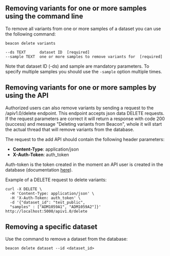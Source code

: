 ## Removing variants for one or more samples using the command line

To remove all variants from one or more samples of a dataset you can use the following command:

```
beacon delete variants

--ds TEXT      dataset ID  [required]
--sample TEXT  one or more samples to remove variants for  [required]

```
Note that dataset ID (-ds) and sample are mandatory parameters. To specify multiple samples you should use the `-sample` option multiple times.


## Removing variants for one or more samples by using the API

Authorized users can also remove variants by sending a request to the /apiv1.0/delete endpoint. This endpoint accepts json data DELETE requests. If the request parameters are correct it will return a response with code 200 (success) and message "Deleting variants from Beacon", whole it will start the actual thread that will remove variants from the database.

The request to the add API should contain the following header parameters:
 - **Content-Type**: application/json
 - **X-Auth-Token**: auth_token

Auth-token is the token created in the moment an API user is created in the database (documentation [here](loading.md#variants_api)).

Example of a DELETE request to delete variants:
```
curl -X DELETE \
  -H 'Content-Type: application/json' \
  -H 'X-Auth-Token: auth_token' \
  -d '{"dataset_id": "test_public",
  "samples" : ["ADM1059A1", "ADM1059A2"]}' http://localhost:5000/apiv1.0/delete
```

## Removing a specific dataset

Use the command to remove a dataset from the database:
```
beacon delete dataset --id <dataset_id>

```
